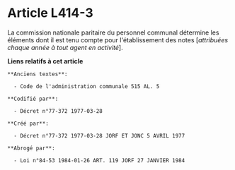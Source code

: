 # Article L414-3

La commission nationale paritaire du personnel communal détermine les éléments dont il est tenu compte pour l'établissement
des notes [*attribuées chaque année à tout agent en activité*].

**Liens relatifs à cet article**

	**Anciens textes**:

	  - Code de l'administration communale 515 AL. 5

	**Codifié par**:

	  - Décret n°77-372 1977-03-28

	**Créé par**:

	  - Décret n°77-372 1977-03-28 JORF ET JONC 5 AVRIL 1977

	**Abrogé par**:

	  - Loi n°84-53 1984-01-26 ART. 119 JORF 27 JANVIER 1984
